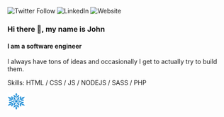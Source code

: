 ![Twitter Follow](https://img.shields.io/twitter/follow/j_weland?logo=twitter&logoColor=%23fff&style=for-the-badge)
![LinkedIn](https://img.shields.io/badge/linkedin-John%20Weland-lightgrey?style=for-the-badge&logo=linkedin)
![Website](https://img.shields.io/website?label=johnweland.me&logo=web&style=for-the-badge&url=https%3A%2F%2Fjohnweland.me)


### Hi there 👋, my name is John
#### I am a software engineer
I always have tons of ideas and occasionally I get to actually try to build them.

Skills: HTML / CSS / JS / NODEJS / SASS / PHP
 

<a href='https://archiveprogram.github.com/'><img src='https://raw.githubusercontent.com/acervenky/animated-github-badges/master/assets/acbadge.gif' width='40' height='40'></a>


